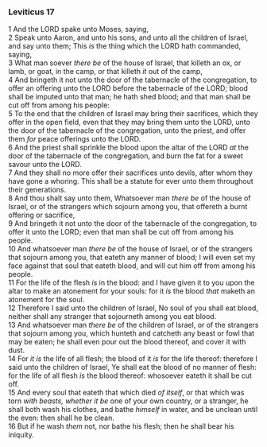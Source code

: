 ### Leviticus 17

1 And the LORD spake unto Moses, saying,  
2 Speak unto Aaron, and unto his sons, and unto all the children of Israel, and say unto them; This *is* the thing which the LORD hath commanded, saying,  
3 What man soever *there be* of the house of Israel, that killeth an ox, or lamb, or goat, in the camp, or that killeth *it* out of the camp,  
4 And bringeth it not unto the door of the tabernacle of the congregation, to offer an offering unto the LORD before the tabernacle of the LORD; blood shall be imputed unto that man; he hath shed blood; and that man shall be cut off from among his people:  
5 To the end that the children of Israel may bring their sacrifices, which they offer in the open field, even that they may bring them unto the LORD, unto the door of the tabernacle of the congregation, unto the priest, and offer them *for* peace offerings unto the LORD.  
6 And the priest shall sprinkle the blood upon the altar of the LORD *at* the door of the tabernacle of the congregation, and burn the fat for a sweet savour unto the LORD.  
7 And they shall no more offer their sacrifices unto devils, after whom they have gone a whoring. This shall be a statute for ever unto them throughout their generations.  
8 And thou shalt say unto them, Whatsoever man *there be* of the house of Israel, or of the strangers which sojourn among you, that offereth a burnt offering or sacrifice,  
9 And bringeth it not unto the door of the tabernacle of the congregation, to offer it unto the LORD; even that man shall be cut off from among his people.  
10 And whatsoever man *there be* of the house of Israel, or of the strangers that sojourn among you, that eateth any manner of blood; I will even set my face against that soul that eateth blood, and will cut him off from among his people.  
11 For the life of the flesh *is* in the blood: and I have given it to you upon the altar to make an atonement for your souls: for it *is* the blood *that* maketh an atonement for the soul.  
12 Therefore I said unto the children of Israel, No soul of you shall eat blood, neither shall any stranger that sojourneth among you eat blood.  
13 And whatsoever man *there be* of the children of Israel, or of the strangers that sojourn among you, which hunteth and catcheth any beast or fowl that may be eaten; he shall even pour out the blood thereof, and cover it with dust.  
14 For *it is* the life of all flesh; the blood of it *is* for the life thereof: therefore I said unto the children of Israel, Ye shall eat the blood of no manner of flesh: for the life of all flesh *is* the blood thereof: whosoever eateth it shall be cut off.  
15 And every soul that eateth that which died *of itself*, or that which was torn *with beasts, whether it be* one of your own country, or a stranger, he shall both wash his clothes, and bathe *himself* in water, and be unclean until the even: then shall he be clean.  
16 But if he wash *them* not, nor bathe his flesh; then he shall bear his iniquity.  
